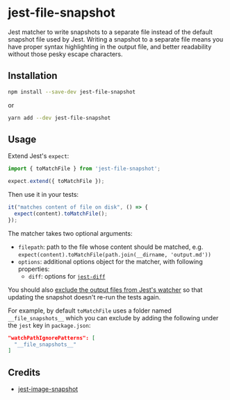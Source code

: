 # jest-file-snapshot

Jest matcher to write snapshots to a separate file instead of the default snapshot file used by Jest. Writing a snapshot to a separate file means you have proper syntax highlighting in the output file, and better readability without those pesky escape characters.

## Installation

```sh
npm install --save-dev jest-file-snapshot
```

or

```sh
yarn add --dev jest-file-snapshot
```

## Usage

Extend Jest's `expect`:

```js
import { toMatchFile } from 'jest-file-snapshot';

expect.extend({ toMatchFile });
```

Then use it in your tests:

```js
it("matches content of file on disk", () => {
  expect(content).toMatchFile();
});
```

The matcher takes two optional arguments:

- `filepath`: path to the file whose content should be matched, e.g. `expect(content).toMatchFile(path.join(__dirname, 'output.md'))`
- `options`: additional options object for the matcher, with following properties:
  - `diff`: options for [`jest-diff`](https://github.com/facebook/jest/tree/master/packages/jest-diff)

You should also [exclude the output files from Jest's watcher](https://jestjs.io/docs/en/configuration#watchpathignorepatterns-array-string) so that updating the snapshot doesn't re-run the tests again.

For example, by default `toMatchFile` uses a folder named `__file_snapshots__` which you can exclude by adding the following under the `jest` key in `package.json`:

```json
"watchPathIgnorePatterns": [
  "__file_snapshots__"
]
```

## Credits

- [jest-image-snapshot](https://github.com/americanexpress/jest-image-snapshot)
